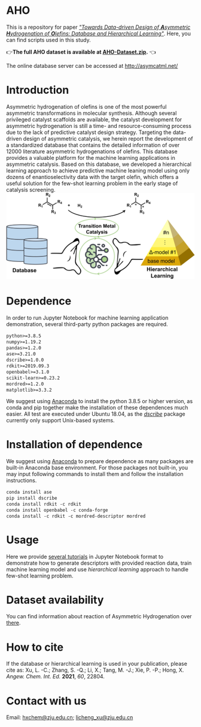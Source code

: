 # AHO
This is a repository for paper [*"Towards Data-driven Design of **A**symmetric **H**ydrogenation of **O**lefins: Database and Hierarchical Learning"*](https://onlinelibrary.wiley.com/doi/10.1002/anie.202106880). Here, you can find scripts used in this study.

👉️**The full AHO dataset is available at [AHO-Dataset.zip](https://github.com/licheng-xu-echo/AHO/blob/main/AHO-Dataset.zip).** 👈️

The online database server can be accessed at http://asymcatml.net/
# Introduction
Asymmetric hydrogenation of olefins is one of the most powerful asymmetric transformations in molecular synthesis. Although several privileged catalyst scaffolds are available, the catalyst development for asymmetric hydrogenation is still a time- and resource-consuming process due to the lack of predictive catalyst design strategy. Targeting the data-driven design of asymmetric catalysis, we herein report the development of a standardized database that contains the detailed information of over 12000 literature asymmetric hydrogenations of olefins. This database provides a valuable platform for the machine learning applications in asymmetric catalysis. Based on this database, we developed a hierarchical learning approach to achieve predictive machine leaning model using only dozens of enantioselectivity data with the target olefin, which offers a useful solution for the few-shot learning problem in the early stage of catalysis screening.
![AHO_TOC](meta/anie202106880-toc-0001-m.jpg)
# Dependence
In order to run Jupyter Notebook for machine learning application demonstration, several third-party python packages are required.
```
python>=3.8.5
numpy>=1.19.2
pandas>=1.2.0
ase>=3.21.0
dscribe>=1.0.0
rdkit>=2019.09.3
openbabel>=3.1.0
scikit-learn>=0.23.2
mordred>=1.2.0
matplotlib>=3.3.2
```
We suggest using [Anaconda](https://www.anaconda.com/) to install the python 3.8.5 or higher version, as conda and pip together make the installation of these dependences much easier. All test are executed under Ubuntu 18.04, as the [*dscribe*](https://singroup.github.io/dscribe/latest/install.html) package currently only support Unix-based systems.
# Installation of dependence
We suggest using [Anaconda](https://www.anaconda.com/) to prepare dependence as many packages are built-in Anaconda base environment. For those packages not built-in, you may input following commands to install them and follow the installation instructions.
```
conda install ase
pip install dscribe
conda install rdkit -c rdkit
conda install openbabel -c conda-forge
conda install -c rdkit -c mordred-descriptor mordred
```
# Usage
Here we provide [several tutorials](https://github.com/licheng-xu-echo/AHO/tree/main/examples) in Jupyter Notebook format to demonstrate how to generate descriptors with provided reaction data, train machine learning model and use *hierarchical learning* approach to handle few-shot learning problem.
# Dataset availability
You can find information about reaction of Asymmetric Hydrogenation over [there](http://asymcatml.net/).
# How to cite
If the database or hierarchical learning is used in your publication, please cite as: Xu, L. -C.; Zhang, S. -Q.; Li, X.; Tang, M. -J.; Xie, P. -P.; Hong, X. *Angew. Chem. Int. Ed.* **2021**, *60*, 22804.
# Contact with us
Email: hxchem@zju.edu.cn; licheng_xu@zju.edu.cn
